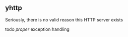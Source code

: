 yhttp
----------
Seriously, there is no valid reason this HTTP server exists

todo *proper* exception handling
